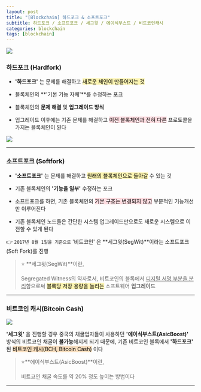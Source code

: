 ```yaml
---
layout: post
title: "[Blockchain] 하드포크 & 소프트포크"
subtitle: 하드포크 / 소프트포크 / 세그윗 / 에이식부스트 / 비트코인캐시
categories: blockchain
tags: [blockchain]
---
```


![](https://velog.velcdn.com/images/-__-/post/a3f9233e-dd39-431b-9005-126d9b4a370f/image.png)

### 하드포크 (Hardfork)

- **'하드포크'** 는 문제를 해결하고 <span style='background-color: #fff5b1; color:#000;'>새로운 체인이 만들어지는 것

- 블록체인의 **'기본 기능 자체'**를 수정하는 포크

- 블록체인의 **문제 해결** 및 **업그레이드 방식**

- 업그레이드 이후에는 기존 문제를 해결하고 <span style='background-color: #ffdce0; color:#000;'>이전 블록체인과 전혀 다른</span> 프로토콜을 가지는 블록체인이 된다

![](https://velog.velcdn.com/images/-__-/post/abba2bbc-2ccd-4f11-ba93-157207f599bd/image.png)

<hr>

### 소프트포크 (Softfork)

- **'소프트포크'** 는 문제를 해결하고 <span style='background-color: #fff5b1; color:#000;'>원래의 블록체인으로 돌아갈</span> 수 있는 것

- 기존 블록체인의 **'기능을 일부'** 수정하는 포크

- 소프트포크를 하면, 기존 블록체인의 <span style='background-color: #ffdce0; color:#000;'>기본 구조는 변경되지 않고</span> 부분적인 기능개선만 이루어진다

- 기존 블록체인 노드들은 간단한 시스템 업그레이드만으로도 새로운 시스템으로 이전할 수 있게 된다

👉 `2017년 8월 1일을 기준으로` '비트코인' 은 **세그윗(SegWit)**이라는 소프트포크(Soft Fork)를 진행

> ⭐ **세그윗(SegWit)**이란,<br>
>
> Segregated Witness의 약자로서, 비트코인의 블록에서 <u>디지털 서명 부분을 분리</u>함으로써 <span style='background-color: #fff5b1; color:#000;'>블록당 저장 용량을 늘리는</span> 소프트웨어 **업그레이드**

<hr>

### 비트코인 캐시(Bitcoin Cash)

![](https://velog.velcdn.com/images/-__-/post/e9958bee-46d7-4cef-a066-b004ca0d3a3e/image.png)

**'세그윗'** 을 진행할 경우 중국의 채굴업자들이 사용하던 **'에이식부스트(AsicBoost)'** 방식의 비트코인 채굴이 **불가능**해지게 되기 때문에,
기존 비트코인 블록에서 **'하드포크'** 된 <span style='background-color: #F7DDBE; color:#000;'>비트코인 캐시(BCH, Bitcoin Cash)</span> 이다

> ⭐**에이식부스트(AsicBoost)**이란,<br>
>
> 비트코인 채굴 속도를 약 20% 정도 높이는 방법이다

---
